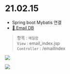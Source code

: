 
# 21.02.15
- Spring boot Mybatis 연결<br>
- [📁 Email DB](DB/email.md)
> 항목 : `메일함` <br>
> `View` : email_index.jsp <br>
> `Controller` : /emailIndex


![](https://images.velog.io/images/withcolinsong/post/db053d94-fbe6-4585-87ad-7c37fceac12f/image.png)

![](https://images.velog.io/images/withcolinsong/post/a1818801-2878-4458-990e-9c7e71088d58/image.png)